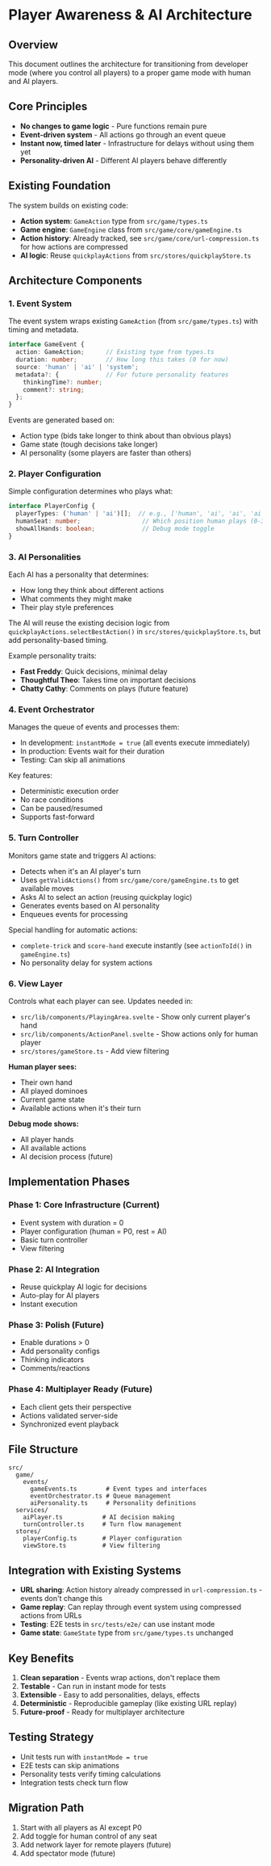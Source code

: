 # Player Awareness & AI Architecture

## Overview
This document outlines the architecture for transitioning from developer mode (where you control all players) to a proper game mode with human and AI players.

## Core Principles
- **No changes to game logic** - Pure functions remain pure
- **Event-driven system** - All actions go through an event queue
- **Instant now, timed later** - Infrastructure for delays without using them yet
- **Personality-driven AI** - Different AI players behave differently

## Existing Foundation
The system builds on existing code:
- **Action system**: `GameAction` type from `src/game/types.ts`
- **Game engine**: `GameEngine` class from `src/game/core/gameEngine.ts`
- **Action history**: Already tracked, see `src/game/core/url-compression.ts` for how actions are compressed
- **AI logic**: Reuse `quickplayActions` from `src/stores/quickplayStore.ts`

## Architecture Components

### 1. Event System
The event system wraps existing `GameAction` (from `src/game/types.ts`) with timing and metadata.

```typescript
interface GameEvent {
  action: GameAction;      // Existing type from types.ts
  duration: number;        // How long this takes (0 for now)
  source: 'human' | 'ai' | 'system';
  metadata?: {             // For future personality features
    thinkingTime?: number;
    comment?: string;
  };
}
```

Events are generated based on:
- Action type (bids take longer to think about than obvious plays)
- Game state (tough decisions take longer)
- AI personality (some players are faster than others)

### 2. Player Configuration
Simple configuration determines who plays what:

```typescript
interface PlayerConfig {
  playerTypes: ('human' | 'ai')[];  // e.g., ['human', 'ai', 'ai', 'ai']
  humanSeat: number;                 // Which position human plays (0-3)
  showAllHands: boolean;             // Debug mode toggle
}
```

### 3. AI Personalities
Each AI has a personality that determines:
- How long they think about different actions
- What comments they might make
- Their play style preferences

The AI will reuse the existing decision logic from `quickplayActions.selectBestAction()` in `src/stores/quickplayStore.ts`, but add personality-based timing.

Example personality traits:
- **Fast Freddy**: Quick decisions, minimal delay
- **Thoughtful Theo**: Takes time on important decisions
- **Chatty Cathy**: Comments on plays (future feature)

### 4. Event Orchestrator
Manages the queue of events and processes them:
- In development: `instantMode = true` (all events execute immediately)
- In production: Events wait for their duration
- Testing: Can skip all animations

Key features:
- Deterministic execution order
- No race conditions
- Can be paused/resumed
- Supports fast-forward

### 5. Turn Controller
Monitors game state and triggers AI actions:
- Detects when it's an AI player's turn
- Uses `getValidActions()` from `src/game/core/gameEngine.ts` to get available moves
- Asks AI to select an action (reusing quickplay logic)
- Generates events based on AI personality
- Enqueues events for processing

Special handling for automatic actions:
- `complete-trick` and `score-hand` execute instantly (see `actionToId()` in `gameEngine.ts`)
- No personality delay for system actions

### 6. View Layer
Controls what each player can see. Updates needed in:
- `src/lib/components/PlayingArea.svelte` - Show only current player's hand
- `src/lib/components/ActionPanel.svelte` - Show actions only for human player
- `src/stores/gameStore.ts` - Add view filtering

**Human player sees:**
- Their own hand
- All played dominoes
- Current game state
- Available actions when it's their turn

**Debug mode shows:**
- All player hands
- All available actions
- AI decision process (future)

## Implementation Phases

### Phase 1: Core Infrastructure (Current)
- Event system with duration = 0
- Player configuration (human = P0, rest = AI)
- Basic turn controller
- View filtering

### Phase 2: AI Integration
- Reuse quickplay AI logic for decisions
- Auto-play for AI players
- Instant execution

### Phase 3: Polish (Future)
- Enable durations > 0
- Add personality configs
- Thinking indicators
- Comments/reactions

### Phase 4: Multiplayer Ready (Future)
- Each client gets their perspective
- Actions validated server-side
- Synchronized event playback

## File Structure
```
src/
  game/
    events/
      gameEvents.ts        # Event types and interfaces
      eventOrchestrator.ts # Queue management
      aiPersonality.ts     # Personality definitions
  services/
    aiPlayer.ts           # AI decision making
    turnController.ts     # Turn flow management
  stores/
    playerConfig.ts       # Player configuration
    viewStore.ts          # View filtering
```

## Integration with Existing Systems
- **URL sharing**: Action history already compressed in `url-compression.ts` - events don't change this
- **Game replay**: Can replay through event system using compressed actions from URLs
- **Testing**: E2E tests in `src/tests/e2e/` can use instant mode
- **Game state**: `GameState` type from `src/game/types.ts` unchanged

## Key Benefits
1. **Clean separation** - Events wrap actions, don't replace them
2. **Testable** - Can run in instant mode for tests
3. **Extensible** - Easy to add personalities, delays, effects
4. **Deterministic** - Reproducible gameplay (like existing URL replay)
5. **Future-proof** - Ready for multiplayer architecture

## Testing Strategy
- Unit tests run with `instantMode = true`
- E2E tests can skip animations
- Personality tests verify timing calculations
- Integration tests check turn flow

## Migration Path
1. Start with all players as AI except P0
2. Add toggle for human control of any seat
3. Add network layer for remote players (future)
4. Add spectator mode (future)